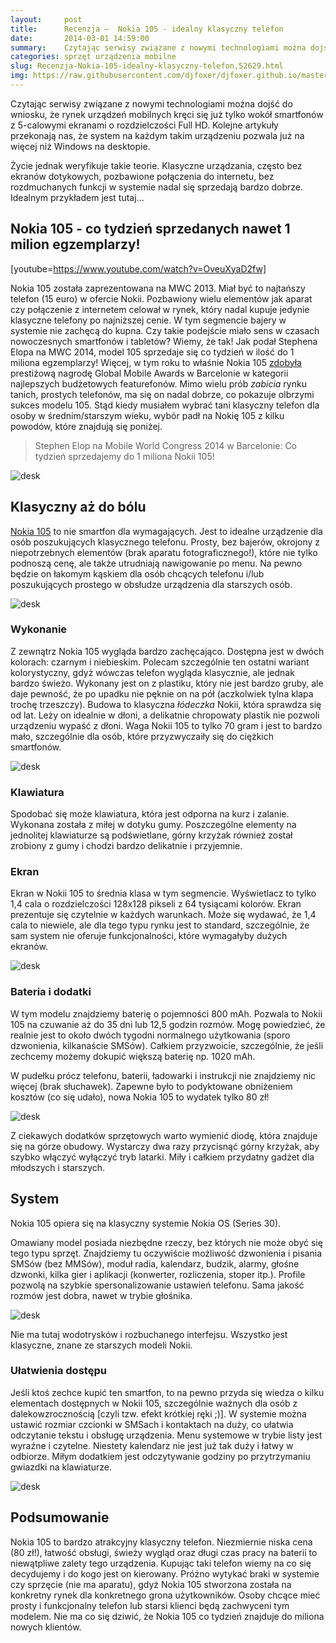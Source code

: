 ```yaml
---
layout:     post
title:      Recenzja —  Nokia 105 - idealny klasyczny telefon 
date:       2014-03-01 14:59:00
summary:    Czytając serwisy związane z nowymi technologiami można dojść do wniosku, że rynek urządzeń mobilnych kręci się już tylko wokół smartfonów z 5-calowymi ekranami o rozdzielczości Full HD. Kolejne artykuły przekonają nas, że system na każdym takim urządzeniu pozwala już na więcej niż Windows na desktopie. Życie jednak weryfikuje takie teorie. Klasyczne urządzania, często bez ekranów dotykowych, pozba...
categories: sprzęt urządzenia mobilne
slug: Recenzja-Nokia-105-idealny-klasyczny-telefon,52629.html
img: https://raw.githubusercontent.com/djfoxer/djfoxer.github.io/master/_img/2014-3-1-_86_/g_-_-x-_-_-_x20140301132756_0.jpg
---
```




Czytając serwisy związane z nowymi technologiami można dojść do wniosku, że rynek urządzeń mobilnych kręci się już tylko wokół smartfonów z 5-calowymi ekranami o rozdzielczości Full HD. Kolejne artykuły przekonają nas, że system na każdym takim urządzeniu pozwala już na więcej niż Windows na desktopie. 

Życie jednak weryfikuje takie teorie. Klasyczne urządzania, często bez ekranów dotykowych, pozbawione połączenia do internetu, bez rozdmuchanych funkcji w systemie nadal się sprzedają bardzo dobrze. Idealnym przykładem jest tutaj...



## Nokia 105 - co tydzień sprzedanych nawet 1 milion egzemplarzy!



[youtube=https://www.youtube.com/watch?v=OveuXyaD2fw]

Nokia 105 została zaprezentowana na MWC 2013. Miał być to najtańszy telefon (15 euro) w ofercie Nokii. Pozbawiony wielu elementów jak aparat czy połączenie z internetem celował w rynek, który nadal kupuje jedynie klasyczne telefony po najniższej cenie. W tym segmencie bajery w systemie nie zachęcą do kupna. Czy takie podejście miało sens w czasach nowoczesnych smartfonów i tabletów? Wiemy, że tak! Jak podał Stephena Elopa na MWC 2014, model 105 sprzedaje się co tydzień w ilość do 1 miliona egzemplarzy! Więcej, w tym roku to właśnie Nokia 105 [zdobyła](http://www.dobreprogramy.pl/Nokia-105-i-Lumia-520-nagrodzone-na-MWC-w-Barcelonie,News,52536.html)  prestiżową nagrodę Global Mobile Awards w Barcelonie w kategorii najlepszych budżetowych featurefonów. Mimo wielu prób  *zabicia*  rynku tanich, prostych telefonów, ma się on nadal dobrze, co pokazuje olbrzymi sukces modelu 105. Stąd kiedy musiałem wybrać tani klasyczny telefon dla osoby w średnim/starszym wieku, wybór padł na Nokię 105 z kilku powodów, które znajdują się poniżej.



> Stephen Elop na Mobile World Congress 2014 w Barcelonie: Co tydzień sprzedajemy do 1 miliona Nokii 105!



![desk](https://raw.githubusercontent.com/djfoxer/djfoxer.github.io/master/_img/2014-3-1-_86_/g_-_-x-_-_-_x20140301132756_0.jpg)





## Klasyczny aż do bólu


[Nokia 105](http://www.nokia.com/pl-pl/produkty/telefony/105/)  to nie smartfon dla wymagających. Jest to idealne urządzenie dla osób poszukujących klasycznego telefonu. Prosty, bez bajerów, okrojony z niepotrzebnych elementów (brak aparatu fotograficznego!), które nie tylko podnoszą cenę, ale także utrudniają nawigowanie po menu. Na pewno będzie on łakomym kąskiem dla osób chcących telefonu i/lub poszukujących prostego w obsłudze urządzenia dla starszych osób.




![desk](https://raw.githubusercontent.com/djfoxer/djfoxer.github.io/master/_img/2014-3-1-_86_/g_-_-x-_-_-_x20140301152158_0.jpg)





### Wykonanie



Z zewnątrz Nokia 105 wygląda bardzo zachęcająco. Dostępna jest w dwóch kolorach: czarnym i niebieskim. Polecam szczególnie ten ostatni wariant kolorystyczny, gdyż wówczas telefon wygląda klasycznie, ale jednak bardzo świeżo. Wykonany jest on z plastiku, który nie jest bardzo gruby, ale daje pewność, że po upadku nie pęknie on na pół (aczkolwiek tylna klapa trochę trzeszczy). Budowa to klasyczna  *łódeczka*  Nokii, która sprawdza się od lat. Leży on idealnie w dłoni, a delikatnie chropowaty plastik nie pozwoli urządzeniu wypaść z dłoni. Waga Nokii 105 to tylko 70 gram i jest to bardzo mało, szczególnie dla osób, które przyzwyczaiły się do ciężkich smartfonów.



![desk](https://raw.githubusercontent.com/djfoxer/djfoxer.github.io/master/_img/2014-3-1-_86_/g_-_-x-_-_-_x20140301133210_0.jpg)





### Klawiatura



Spodobać się może klawiatura, która jest odporna na kurz i zalanie. Wykonana została z miłej w dotyku gumy. Poszczególne elementy na jednolitej klawiaturze są podświetlane, górny krzyżak również został zrobiony z gumy i chodzi bardzo delikatnie i przyjemnie. 





### Ekran



Ekran w Nokii 105 to średnia klasa w tym segmencie. Wyświetlacz to tylko 1,4 cala o rozdzielczości 128x128 pikseli z 64 tysiącami kolorów. Ekran prezentuje się czytelnie w każdych warunkach. Może się wydawać, że 1,4 cala to niewiele, ale dla tego typu rynku jest to standard, szczególnie, że sam system nie oferuje funkcjonalności, które wymagałyby dużych ekranów.



![desk](https://raw.githubusercontent.com/djfoxer/djfoxer.github.io/master/_img/2014-3-1-_86_/g_-_-x-_-_-_x20140301124348_0.jpg)





### Bateria i dodatki


W tym modelu znajdziemy baterię o pojemności 800 mAh. Pozwala to Nokii 105 na czuwanie aż do 35 dni lub 12,5 godzin rozmów. Mogę powiedzieć, że realnie jest to około dwóch tygodni normalnego użytkowania (sporo dzwonienia, kilkanaście SMSów). Całkiem przyzwoicie, szczególnie, że jeśli zechcemy możemy dokupić większą baterię np. 1020 mAh.

W pudełku prócz telefonu, baterii, ładowarki i instrukcji nie znajdziemy nic więcej (brak słuchawek). Zapewne było to podyktowane obniżeniem kosztów (co się udało), nowa Nokia 105 to wydatek tylko 80 zł! 



![desk](https://raw.githubusercontent.com/djfoxer/djfoxer.github.io/master/_img/2014-3-1-_86_/g_-_-x-_-_-_x20140301124408_0.jpg)


Z ciekawych dodatków sprzętowych warto wymienić diodę, która znajduje się na górze obudowy. Wystarczy dwa razy przycisnąć górny krzyżak, aby szybko włączyć wyłączyć tryb latarki. Miły i całkiem przydatny gadżet dla młodszych i starszych.





## System


Nokia 105 opiera się na klasyczny systemie Nokia OS (Series 30).

Omawiany model posiada niezbędne rzeczy, bez których nie może obyć się tego typu sprzęt. Znajdziemy tu oczywiście możliwość dzwonienia i pisania SMSów (bez MMSów), moduł radia, kalendarz, budzik, alarmy, głośne dzwonki, kilka gier i aplikacji (konwerter, rozliczenia, stoper itp.). Profile pozwolą na szybkie spersonalizowanie ustawień telefonu.  Sama jakość rozmów jest dobra, nawet w trybie głośnika.



![desk](https://raw.githubusercontent.com/djfoxer/djfoxer.github.io/master/_img/2014-3-1-_86_/g_-_-x-_-_-_x20140301124417_0.jpg)



Nie ma tutaj wodotrysków i rozbuchanego interfejsu. Wszystko jest klasyczne, znane ze starszych modeli Nokii.



### Ułatwienia dostępu


Jeśli ktoś zechce kupić ten smartfon, to na pewno przyda się wiedza o kilku elementach dostępnych w Nokii 105, szczególnie ważnych dla osób z dalekowzrocznością [czyli tzw. efekt krótkiej ręki ;)]. W systemie można ustawić rozmiar czcionki w SMSach i kontaktach na duży, co ułatwia odczytanie tekstu i obsługę urządzenia. Menu systemowe w trybie listy jest wyraźne i czytelne. Niestety kalendarz nie jest już tak duży i łatwy w odbiorze. Miłym dodatkiem jest odczytywanie godziny po przytrzymaniu gwiazdki na klawiaturze.




![desk](https://raw.githubusercontent.com/djfoxer/djfoxer.github.io/master/_img/2014-3-1-_86_/g_-_-x-_-_-_x20140301124405_0.jpg)





## Podsumowanie


Nokia 105 to bardzo atrakcyjny klasyczny telefon. Niezmiernie niska cena (80 zł!), łatwość obsługi, świeży wygląd oraz długi czas pracy na baterii to niewątpliwe zalety tego urządzenia. Kupując taki telefon wiemy na co się decydujemy i do kogo jest on kierowany. Próżno wytykać braki w systemie czy sprzęcie (nie ma aparatu), gdyż Nokia 105 stworzona została na konkretny rynek dla konkretnego grona użytkowników. Osoby chcące mieć prosty i funkcjonalny telefon lub starsi klienci będą zachwyceni tym modelem. Nie ma co się dziwić, że Nokia 105 co tydzień znajduje do miliona nowych klientów.